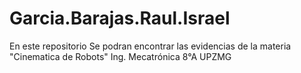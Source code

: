 # Garcia.Barajas.Raul.Israel
En este repositorio Se podran encontrar las evidencias de la materia "Cinematica de Robots"
Ing. Mecatrónica 8°A UPZMG
